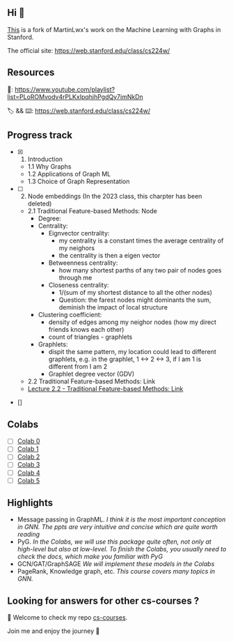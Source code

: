 ## Hi 👋

[This](https://github.com/jianboli/CS224W-Fall-2021-Stanford) is a fork of MartinLwx's work on the Machine Learning with Graphs in Stanford.

The official site: <https://web.stanford.edu/class/cs224w/>

## Resources

🎥: https://www.youtube.com/playlist?list=PLoROMvodv4rPLKxIpqhjhPgdQy7imNkDn

🏷 && ⌨️: https://web.stanford.edu/class/cs224w/

## Progress track
- [X] 1. Introduction
  * 1.1 Why Graphs
  * 1.2 Applications of Graph ML
  * 1.3 Choice of Graph Representation
- [ ] 2. Node embeddings (In the 2023 class, this charpter has been deleted)
  * 2.1 Traditional Feature-based Methods: Node
    - Degree:
    - Centrality:
        - Eignvector centrality:
            - my centrality is a constant times the average centrality of my neighors
            - the centrality is then a eigen vector
        - Betweenness centrality:
            - how many shortest parths of any two pair of nodes goes through me
        - Closeness centrality:
            - 1/(sum of my shortest distance to all the other nodes)
            - Question: the farest nodes might dominants the sum, deminish the impact of local structure
    - Clustering coefficient:
        - density of edges among my neighor nodes (how my direct friends knows each other)
        - count of triangles - graphlets
    - Graphlets:
        - dispit the same pattern, my location could lead to different graphlets, e.g. in the graphlet, 1 <-> 2 <-> 3, if I am 1 is different from I am 2
        - Graphlet degree vector (GDV)
  * 2.2 Traditional Feature-based Methods: Link
  * [Lecture 2.2 - Traditional Feature-based Methods: Link](https://www.youtube.com/watch?v=4dVwlE9jYxY&list=PLoROMvodv4rPLKxIpqhjhPgdQy7imNkDn&index=5)

- []

## Colabs

- [ ] [Colab 0](./CS224W_Colab_0.ipynb)
- [ ] [Colab 1](./CS224W_Colab_1.ipynb)
- [ ] [Colab 2](./CS224W_Colab_2.ipynb)
- [ ] [Colab 3](./CS224W_Colab_3.ipynb)
- [ ] [Colab 4](./CS224W_Colab_4.ipynb)
- [ ] [Colab 5](./CS224W_Colab_5.ipynb)

## Highlights

- Message passing in GraphML. *I think it is the most important conception in GNN. The ppts are very intuitive and concise which are quite worth reading*
- PyG. *In the Colabs, we will use this package quite often, not only at high-level but also at low-level. To finish the Colabs, you usually need to check the docs, which make you familiar with PyG*
- GCN/GAT/GraphSAGE *We will implement these models in the Colabs*
- PageRank, Knowledge graph, etc. *This course covers many topics in GNN.*



## Looking for answers for other cs-courses ?

:hugs: Welcome to check my repo [cs-courses](https://github.com/MartinLwx/cs-courses).

Join me and enjoy the journey :rocket:
